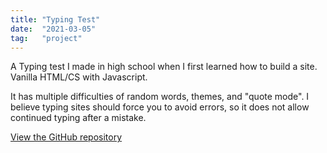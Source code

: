 ```yaml
---
title: "Typing Test"
date:  "2021-03-05"
tag:   "project"
---
```


A Typing test I made in high school when I first learned how to build a site.  Vanilla HTML/CS with Javascript. 

It has multiple difficulties of random words, themes, and "quote mode". I believe typing sites should force you to avoid errors, so it does not allow continued typing after a mistake.

[View the GitHub repository](https://github.com/jun-simons/jun-simons.github.io)

